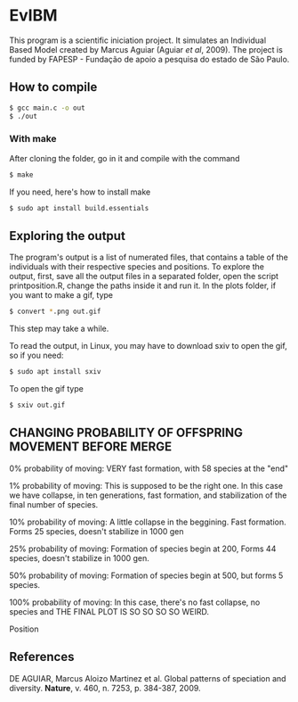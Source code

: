 # EvIBM

This program is a scientific iniciation project. It simulates an Individual Based Model created by Marcus Aguiar (Aguiar _et al_, 2009). The project is funded by FAPESP - Fundação de apoio a pesquisa do estado de São Paulo.

## How to compile
```bash
$ gcc main.c -o out
$ ./out
```
### With make
After cloning the folder, go in it and compile with the command
```bash
$ make
```
If you need, here's how to install make
```bash
$ sudo apt install build.essentials
```
## Exploring the output
The program's output is a list of numerated files, that contains a table of the individuals with their respective species and positions. To explore the output, first, save all the output files in a separated folder, open the script printposition.R, change the paths inside it and run it. In the plots folder, if you want to make a gif, type
```bash
$ convert *.png out.gif
```
This step may take a while.

To read the output, in Linux, you may have to download sxiv to open the gif, so if you need:
```bash
$ sudo apt install sxiv
```
To open the gif type
```bash
$ sxiv out.gif
```

## CHANGING PROBABILITY OF OFFSPRING MOVEMENT BEFORE MERGE

0% probability of moving:
	VERY fast formation, with 58 species at the "end"

1% probability of moving:
	This is supposed to be the right one. In this case we have collapse, in ten generations, fast formation, and stabilization of the final number of species.

10% probability of moving:
	A little collapse in the beggining. Fast formation. Forms 25 species, doesn't stabilize in 1000 gen

25% probability of moving:
	Formation of species begin at 200, Forms 44 species, doesn't stabilize in 1000 gen.

50% probability of moving:
	Formation of species begin at 500, but forms 5 species.

100% probability of moving:
	In this case, there's no fast collapse, no species and THE FINAL PLOT IS SO SO SO SO WEIRD.

Position
## References

DE AGUIAR, Marcus Aloizo Martinez et al. Global patterns of speciation and diversity. **Nature**, v. 460, n. 7253, p. 384-387, 2009.
